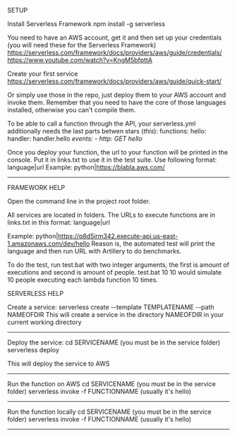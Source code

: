 SETUP

Install Serverless Framework
npm install -g serverless

You need to have an AWS account, get it and then set up your credentials (you will need these for the Serverless Framework)
https://serverless.com/framework/docs/providers/aws/guide/credentials/
https://www.youtube.com/watch?v=KngM5bfpttA

Create your first service
https://serverless.com/framework/docs/providers/aws/guide/quick-start/

Or simply use those in the repo, just deploy them to your AWS account and invoke them.
Remember that you need to have the core of those languages installed, otherwise you can't compile them.

To be able to call a function through the API, your serverless.yml additionally needs the last parts betwen stars (*this*):
functions:
  hello:
    handler: handler.hello
    *events:
        - http: GET hello*
        
Once you deploy your function, the url to your function will be printed in the console.
Put it in links.txt to use it in the test suite. Use following format:
language|url
Example: python|https://blabla.aws.com/
____________________________________

FRAMEWORK HELP

Open the command line in the project root folder.

All services are located in folders.
The URLs to execute functions are in links.txt in this format:
language|url

Example: python|https://q8d5irm342.execute-api.us-east-1.amazonaws.com/dev/hello
Reason is, the automated test will print the language and then run URL with Artillery to do benchmarks.

To do the test, run test.bat with two integer arguments, the first is amount of executions and second is amount of people.
test.bat 10 10 would simulate 10 people executing each lambda function 10 times.

SERVERLESS HELP

Create a service:
serverless create --template TEMPLATENAME --path NAMEOFDIR
This will create a service in the directory NAMEOFDIR in your current working directory
____________________________________

Deploy the service:
cd SERVICENAME (you must be in the service folder)
serverless deploy

This will deploy the service to AWS
____________________________________

Run the function on AWS
cd SERVICENAME (you must be in the service folder)
serverless invoke -f FUNCTIONNAME (usually it's hello)
____________________________________

Run the function locally
cd SERVICENAME (you must be in the service folder)
serverless invoke -f FUNCTIONNAME (usually it's hello)
____________________________________
